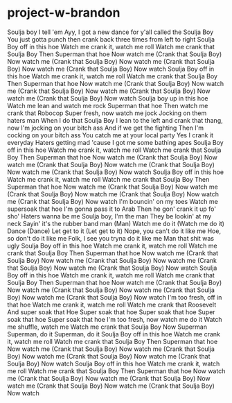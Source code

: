 # project-w-brandon
Soulja boy I tell 'em
Ayy, I got a new dance for y'all called the Soulja Boy
You just gotta punch then crank back three times from left to right
Soulja Boy off in this hoe
Watch me crank it, watch me roll
Watch me crank that Soulja Boy
Then Superman that hoe
Now watch me (Crank that Soulja Boy)
Now watch me (Crank that Soulja Boy)
Now watch me (Crank that Soulja Boy)
Now watch me (Crank that Soulja Boy)
Now watch
Soulja Boy off in this hoe
Watch me crank it, watch me roll
Watch me crank that Soulja Boy
Then Superman that hoe
Now watch me (Crank that Soulja Boy)
Now watch me (Crank that Soulja Boy)
Now watch me (Crank that Soulja Boy)
Now watch me (Crank that Soulja Boy)
Now watch
Soulja boy up in this hoe
Watch me lean and watch me rock
Superman that hoe
Then watch me crank that Robocop
Super fresh, now watch me jock
Jocking on them haters man
When I do that Soulja Boy
I lean to the left and crank that thang, now
I'm jocking on your bitch ass
And if we get the fighting
Then I'm cocking on your bitch ass
You catch me at your local party
Yes I crank it everyday
Haters getting mad 'cause
I got me some bathing apes
Soulja Boy off in this hoe
Watch me crank it, watch me roll
Watch me crank that Soulja Boy
Then Superman that hoe
Now watch me (Crank that Soulja Boy)
Now watch me (Crank that Soulja Boy)
Now watch me (Crank that Soulja Boy)
Now watch me (Crank that Soulja Boy)
Now watch
Soulja Boy off in this hoe
Watch me crank it, watch me roll
Watch me crank that Soulja Boy
Then Superman that hoe
Now watch me (Crank that Soulja Boy)
Now watch me (Crank that Soulja Boy)
Now watch me (Crank that Soulja Boy)
Now watch me (Crank that Soulja Boy)
Now watch
I'm bouncin' on my toes
Watch me supersoak that hoe
I'm gonna pass it to Arab
Then he gon' crank it up fo' sho'
Haters wanna be me
Soulja boy, I'm the man
They be lookin' at my neck
Sayin' it's the rubber band man (Man)
Watch me do it (Watch me do it)
Dance (Dance)
Let get to it (Let get to it)
Nope, you can't do it like me
Hoe, so don't do it like me
Folk, I see you tryna do it like me
Man that shit was ugly
Soulja Boy off in this hoe
Watch me crank it, watch me roll
Watch me crank that Soulja Boy
Then Superman that hoe
Now watch me (Crank that Soulja Boy)
Now watch me (Crank that Soulja Boy)
Now watch me (Crank that Soulja Boy)
Now watch me (Crank that Soulja Boy)
Now watch
Soulja Boy off in this hoe
Watch me crank it, watch me roll
Watch me crank that Soulja Boy
Then Superman that hoe
Now watch me (Crank that Soulja Boy)
Now watch me (Crank that Soulja Boy)
Now watch me (Crank that Soulja Boy)
Now watch me (Crank that Soulja Boy)
Now watch
I'm too fresh, off in that hoe
Watch me crank it, watch me roll
Watch me crank that Roosevelt
And super soak that Hoe
Super soak that hoe
Super soak that hoe
Super soak that hoe
Super soak that hoe
I'm too fresh, now watch me do it
Watch me shuffle, watch me
Watch me crank that Soulja Boy
Now Superman
Superman, do it
Superman, do it
Soulja Boy off in this hoe
Watch me crank it, watch me roll
Watch me crank that Soulja Boy
Then Superman that hoe
Now watch me (Crank that Soulja Boy)
Now watch me (Crank that Soulja Boy)
Now watch me (Crank that Soulja Boy)
Now watch me (Crank that Soulja Boy)
Now watch
Soulja Boy off in this hoe
Watch me crank it, watch me roll
Watch me crank that Soulja Boy
Then Superman that hoe
Now watch me (Crank that Soulja Boy)
Now watch me (Crank that Soulja Boy)
Now watch me (Crank that Soulja Boy)
Now watch me (Crank that Soulja Boy)
Now watch
